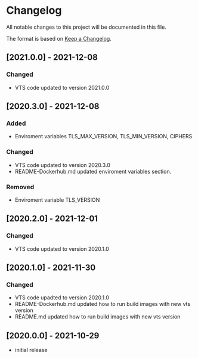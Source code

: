 # Changelog

All notable changes to this project will be documented in this file.

The format is based on [Keep a Changelog].

## [2021.0.0] - 2021-12-08
### Changed
- VTS code updated to version 2021.0.0

## [2020.3.0] - 2021-12-08
### Added
- Enviroment variables TLS_MAX_VERSION, TLS_MIN_VERSION, CIPHERS
### Changed
- VTS code updated to version 2020.3.0
- README-Dockerhub.md updated enviroment variables section. 
### Removed
- Enviroment variable TLS_VERSION

## [2020.2.0] - 2021-12-01
### Changed
- VTS code updated to version 2020.1.0

## [2020.1.0] - 2021-11-30
### Changed
- VTS code upadted to version 2020.1.0
- README-Dockerhub.md updated how to run build images with new vts version 
- README.md updated how to run build images with new vts version 

## [2020.0.0] - 2021-10-29
- initial release

<!-- Links -->
[keep a changelog]: https://keepachangelog.com/en/1.0.0/